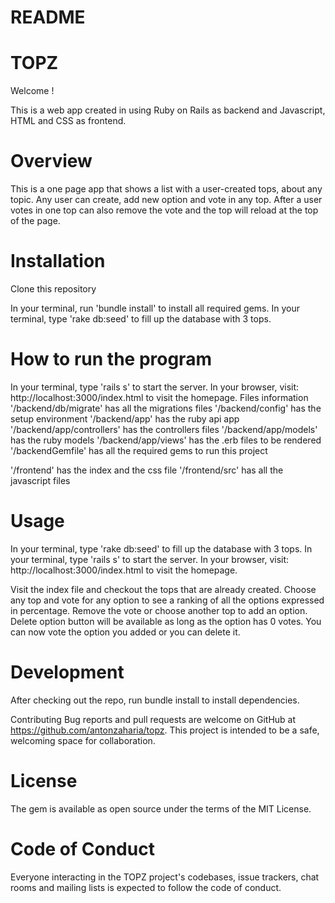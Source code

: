 # README


# TOPZ
Welcome !

This is a web app created in using Ruby on Rails as backend and Javascript, HTML and CSS as frontend.

# Overview
This is a one page app that shows a list with a user-created tops, about any topic.
Any user can create, add new option and vote in any top.
After a user votes in one top can also remove the vote and the top will reload at the top of the page.

# Installation
Clone this repository

In your terminal, run 'bundle install' to install all required gems.
In your terminal, type 'rake db:seed' to fill up the database with 3 tops.
# How to run the program
In your terminal, type 'rails s' to start the server.
In your browser, visit: http://localhost:3000/index.html to visit the homepage.
Files information
'/backend/db/migrate' has all the migrations files
'/backend/config' has the setup environment
'/backend/app' has the ruby api app
'/backend/app/controllers' has the controllers files
'/backend/app/models' has the ruby models
'/backend/app/views' has the .erb files to be rendered
'/backendGemfile' has all the required gems to run this project

'/frontend' has the index and the css file
'/frontend/src' has all the javascript files

# Usage
In your terminal, type 'rake db:seed' to fill up the database with 3 tops. In your terminal, type 'rails s' to start the server. In your browser, visit: http://localhost:3000/index.html to visit the homepage.


Visit the index file and checkout the tops that are already created. Choose any top and vote for any option to see a ranking of all the options expressed in percentage.
Remove the vote or choose another top to add an option. Delete option button will be available as long as the option has 0 votes.
You can now vote the option you added or you can delete it.

# Development
After checking out the repo, run bundle install to install dependencies.

Contributing
Bug reports and pull requests are welcome on GitHub at https://github.com/antonzaharia/topz. This project is intended to be a safe, welcoming space for collaboration.

# License
The gem is available as open source under the terms of the MIT License.

# Code of Conduct
Everyone interacting in the TOPZ project's codebases, issue trackers, chat rooms and mailing lists is expected to follow the code of conduct.
